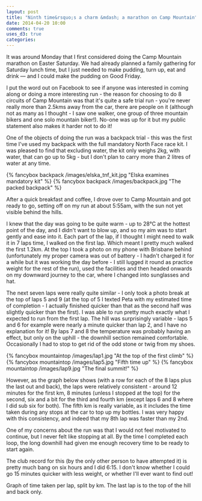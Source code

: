```yaml
---
layout: post
title: "Ninth time&rsquo;s a charm &mdash; a marathon on Camp Mountain"
date: 2014-04-20 10:00
comments: true
uses_d3: true
categories: 
---
```

It was around Monday that I first considered doing the Camp Mountain marathon 
on Easter Saturday. We had already planned a family gathering for Saturday lunch
time, but I just needed to make pudding, turn up, eat and drink &mdash; and I could
make the pudding on Good Friday. 

I put the word out on Facebook to see if anyone was interested in coming along
or doing a more interesting run - the reason for choosing to do 8 circuits of
Camp Mountain was that it's quite a safe trial run - you're never really more than
2.5kms away from the car, there are people on it (although not as many as I 
thought - I saw one walker, one group of three mountain bikers and one solo
mountain biker!). No-one was up for it but my public statement also makes it 
harder not to do it!

One of the objects of doing the run was a backpack trial - this was the first
time I've used my backpack with the full mandatory North Face race kit. I was
pleased to find that excluding water, the kit only weighs 2kg, with water, that
can go up to 5kg - but I don't plan to carry more than 2 litres of water at any
time.

{% fancybox backpack /images/elska_tnf_kit.jpg "Elska examines mandatory kit" %}
{% fancybox backpack /images/backpack.jpg "The packed backpack" %}

After a quick breakfast and coffee, I drove over to Camp Mountain
and got ready to go, setting off on my run at about 5:55am, with the sun
not yet visible behind the hills. 

I knew that the day was going to be quite warm - up to 28&deg;C at the hottest
point of the day, and I didn't want to blow up, and so my aim was to start
gently and ease into it. Each part of the lap, if I thought I might need
to walk it in 7 laps time, I walked on the first lap. Which meant I pretty
much walked the first 1.2km. At the top I took a photo on my phone with Brisbane 
behind (unfortunately my proper camera was out of battery - I hadn't charged 
it for a while
but it was working the day before - I still lugged it round as practice weight
for the rest of the run), used the facilities and then headed onwards on my
downward journey to the car, where I changed into sunglasses and hat.

The next seven laps were really quite similar - I only took a photo break at 
the top of laps 5 and 9 (at the top of 5 I texted Peta with my estimated 
time of completion - I actually finished quicker than that as the second
half was slightly quicker than the first). I was able to run pretty much
exactly what I expected to run from the first lap. The hill was surprisingly
variable - laps 5 and 6 for example were nearly a minute quicker than lap 2,
and I have no explanation for it! By laps 7 and 8 the temperature was probably
having an effect, but only on the uphill - the downhill section remained
comfortable. Occasionally I had to stop to get rid of the odd stone or twig
from my shoes. 

{% fancybox mountaintop /images/lap1.jpg "At the top of the first climb" %}
{% fancybox mountaintop /images/lap5.jpg "Fifth time up" %}
{% fancybox mountaintop /images/lap9.jpg "The final summit!" %}

However, as the graph below shows (with a row for each of the 8 laps plus the
last out and back), the laps were relatively consistent - around 12 minutes 
for the first km, 8 minutes (unless I stopped at the top) for the second,
six and a bit for the third and fourth km (except laps 6 and 8 where I did
sub six for both). The fifth km is really variable, as it includes the time
taken during any stops at the car to top up my bottles. I was very happy
with this consistency, and indeed that my 8th lap was faster than my 2nd. 

One of my concerns about the run was that I would not feel motivated to 
continue, but I never felt like stopping at all. By the time I completed
each loop, the long downhill had given me enough recovery time to be 
ready to start again.

The club record for this (by the only other person to have attempted it) is
pretty much bang on six hours and I did 6:15. I don't know whether I could
go 15 minutes quicker with less weight, or whether I'll ever want
to find out! 

<div id="lapstackgraph"></div>
Graph of time taken per lap, split by km. The last lap is to the top of the hill
and back only.


<script src="/assets/activity/lapsstack.js"></script>
<script>
// array of nth km per lap
var data = [[{ x: 1, y: "12:12.5" }, { x: 2, y: "12:40.1" }, { x: 3, y: "12:28.2" }, { x: 4, y: "12:08.4" }, { x: 5, y: "11:48.7" }, { x: 6, y: "11:37.2" }, { x: 7, y: "12:16.6" }, { x: 8, y: "12:20.2" }, { x: 9, y: "13:03.4" }],
    [{ x: 1, y: "12:41.9" }, { x: 2, y: "8:06.7" }, { x: 3, y: "8:01.9" }, { x: 4, y: "7:59.3" }, { x: 5, y: "11:43.7" }, { x: 6, y: "7:40.8" }, { x: 7, y: "7:51.8" }, { x: 8, y: "8:00.6" }, { x: 9, y: "9:42.4" }],
    [{ x: 1, y: "6:25.8" }, { x: 2, y: "6:24.7" }, { x: 3, y: "6:17.9" }, { x: 4, y: "6:14.5" }, { x: 5, y: "6:01.5" }, { x: 6, y: "5:53.0" }, { x: 7, y: "6:32.9" }, { x: 8, y: "5:58.5" }, { x: 9, y: "3:07.7" }],
    [{ x: 1, y: "6:02.6" }, { x: 2, y: "6:30.4" }, { x: 3, y: "6:22.8" }, { x: 4, y: "6:01.3" }, { x: 5, y: "6:16.5" }, { x: 6, y: "5:41.1" }, { x: 7, y: "6:24.0" }, { x: 8, y: "5:47.3" }, { x: 9, y: "0:0.0"}],
    [{ x: 1, y: "10:33.3" }, { x: 2, y: "8:00.7" }, { x: 3, y: "13:03.0" }, { x: 4, y: "7:46.7" }, { x: 5, y: "12:58.5" }, { x: 6, y: "7:59.2" }, { x: 7, y: "10:18.9" }, { x: 8, y: "9:07.8" }, { x: 9, y: "0:0.0"}]];

drawLapsStack(data, "#lapstackgraph");
</script>

